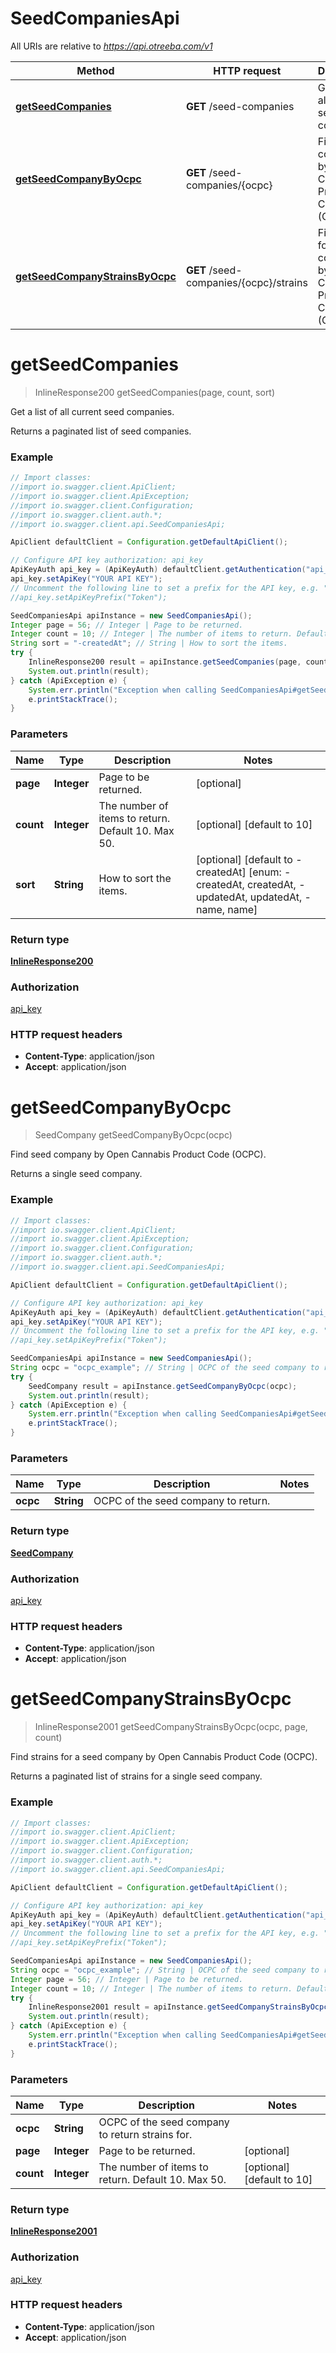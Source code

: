 # SeedCompaniesApi

All URIs are relative to *https://api.otreeba.com/v1*

Method | HTTP request | Description
------------- | ------------- | -------------
[**getSeedCompanies**](SeedCompaniesApi.md#getSeedCompanies) | **GET** /seed-companies | Get a list of all current seed companies.
[**getSeedCompanyByOcpc**](SeedCompaniesApi.md#getSeedCompanyByOcpc) | **GET** /seed-companies/{ocpc} | Find seed company by Open Cannabis Product Code (OCPC).
[**getSeedCompanyStrainsByOcpc**](SeedCompaniesApi.md#getSeedCompanyStrainsByOcpc) | **GET** /seed-companies/{ocpc}/strains | Find strains for a seed company by Open Cannabis Product Code (OCPC).


<a name="getSeedCompanies"></a>
# **getSeedCompanies**
> InlineResponse200 getSeedCompanies(page, count, sort)

Get a list of all current seed companies.

Returns a paginated list of seed companies.

### Example
```java
// Import classes:
//import io.swagger.client.ApiClient;
//import io.swagger.client.ApiException;
//import io.swagger.client.Configuration;
//import io.swagger.client.auth.*;
//import io.swagger.client.api.SeedCompaniesApi;

ApiClient defaultClient = Configuration.getDefaultApiClient();

// Configure API key authorization: api_key
ApiKeyAuth api_key = (ApiKeyAuth) defaultClient.getAuthentication("api_key");
api_key.setApiKey("YOUR API KEY");
// Uncomment the following line to set a prefix for the API key, e.g. "Token" (defaults to null)
//api_key.setApiKeyPrefix("Token");

SeedCompaniesApi apiInstance = new SeedCompaniesApi();
Integer page = 56; // Integer | Page to be returned.
Integer count = 10; // Integer | The number of items to return. Default 10. Max 50.
String sort = "-createdAt"; // String | How to sort the items.
try {
    InlineResponse200 result = apiInstance.getSeedCompanies(page, count, sort);
    System.out.println(result);
} catch (ApiException e) {
    System.err.println("Exception when calling SeedCompaniesApi#getSeedCompanies");
    e.printStackTrace();
}
```

### Parameters

Name | Type | Description  | Notes
------------- | ------------- | ------------- | -------------
 **page** | **Integer**| Page to be returned. | [optional]
 **count** | **Integer**| The number of items to return. Default 10. Max 50. | [optional] [default to 10]
 **sort** | **String**| How to sort the items. | [optional] [default to -createdAt] [enum: -createdAt, createdAt, -updatedAt, updatedAt, -name, name]

### Return type

[**InlineResponse200**](InlineResponse200.md)

### Authorization

[api_key](../README.md#api_key)

### HTTP request headers

 - **Content-Type**: application/json
 - **Accept**: application/json

<a name="getSeedCompanyByOcpc"></a>
# **getSeedCompanyByOcpc**
> SeedCompany getSeedCompanyByOcpc(ocpc)

Find seed company by Open Cannabis Product Code (OCPC).

Returns a single seed company.

### Example
```java
// Import classes:
//import io.swagger.client.ApiClient;
//import io.swagger.client.ApiException;
//import io.swagger.client.Configuration;
//import io.swagger.client.auth.*;
//import io.swagger.client.api.SeedCompaniesApi;

ApiClient defaultClient = Configuration.getDefaultApiClient();

// Configure API key authorization: api_key
ApiKeyAuth api_key = (ApiKeyAuth) defaultClient.getAuthentication("api_key");
api_key.setApiKey("YOUR API KEY");
// Uncomment the following line to set a prefix for the API key, e.g. "Token" (defaults to null)
//api_key.setApiKeyPrefix("Token");

SeedCompaniesApi apiInstance = new SeedCompaniesApi();
String ocpc = "ocpc_example"; // String | OCPC of the seed company to return.
try {
    SeedCompany result = apiInstance.getSeedCompanyByOcpc(ocpc);
    System.out.println(result);
} catch (ApiException e) {
    System.err.println("Exception when calling SeedCompaniesApi#getSeedCompanyByOcpc");
    e.printStackTrace();
}
```

### Parameters

Name | Type | Description  | Notes
------------- | ------------- | ------------- | -------------
 **ocpc** | **String**| OCPC of the seed company to return. |

### Return type

[**SeedCompany**](SeedCompany.md)

### Authorization

[api_key](../README.md#api_key)

### HTTP request headers

 - **Content-Type**: application/json
 - **Accept**: application/json

<a name="getSeedCompanyStrainsByOcpc"></a>
# **getSeedCompanyStrainsByOcpc**
> InlineResponse2001 getSeedCompanyStrainsByOcpc(ocpc, page, count)

Find strains for a seed company by Open Cannabis Product Code (OCPC).

Returns a paginated list of strains for a single seed company.

### Example
```java
// Import classes:
//import io.swagger.client.ApiClient;
//import io.swagger.client.ApiException;
//import io.swagger.client.Configuration;
//import io.swagger.client.auth.*;
//import io.swagger.client.api.SeedCompaniesApi;

ApiClient defaultClient = Configuration.getDefaultApiClient();

// Configure API key authorization: api_key
ApiKeyAuth api_key = (ApiKeyAuth) defaultClient.getAuthentication("api_key");
api_key.setApiKey("YOUR API KEY");
// Uncomment the following line to set a prefix for the API key, e.g. "Token" (defaults to null)
//api_key.setApiKeyPrefix("Token");

SeedCompaniesApi apiInstance = new SeedCompaniesApi();
String ocpc = "ocpc_example"; // String | OCPC of the seed company to return strains for.
Integer page = 56; // Integer | Page to be returned.
Integer count = 10; // Integer | The number of items to return. Default 10. Max 50.
try {
    InlineResponse2001 result = apiInstance.getSeedCompanyStrainsByOcpc(ocpc, page, count);
    System.out.println(result);
} catch (ApiException e) {
    System.err.println("Exception when calling SeedCompaniesApi#getSeedCompanyStrainsByOcpc");
    e.printStackTrace();
}
```

### Parameters

Name | Type | Description  | Notes
------------- | ------------- | ------------- | -------------
 **ocpc** | **String**| OCPC of the seed company to return strains for. |
 **page** | **Integer**| Page to be returned. | [optional]
 **count** | **Integer**| The number of items to return. Default 10. Max 50. | [optional] [default to 10]

### Return type

[**InlineResponse2001**](InlineResponse2001.md)

### Authorization

[api_key](../README.md#api_key)

### HTTP request headers

 - **Content-Type**: application/json
 - **Accept**: application/json

